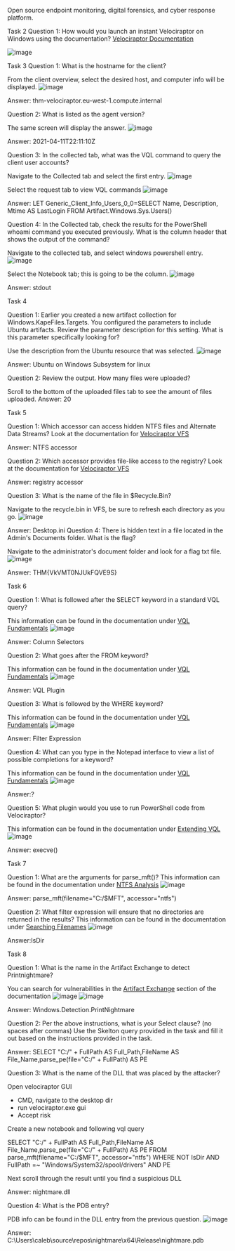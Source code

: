 Open source endpoint monitoring, digital forensics, and cyber response platform. 


Task 2 Question 1: How would you launch an instant Velociraptor on Windows using the documentation?
[Velociraptor Documentation](https://docs.velociraptor.app/docs/deployment/#instant-velociraptor)

![image](https://github.com/Shawn-Nichol/TryHackMe/assets/30714313/9be8f854-cdfb-4638-a690-185c980a9886)

Task 3
Question 1: What is the hostname for the client? 

From the client overview, select the desired host, and computer info will be displayed. 
![image](https://github.com/Shawn-Nichol/TryHackMe/assets/30714313/ad0f152d-5736-47c2-8c28-6b13229bd9c2)

Answer: thm-velociraptor.eu-west-1.compute.internal

Question 2: What is listed as the agent version? 

The same screen will display the answer.
![image](https://github.com/Shawn-Nichol/TryHackMe/assets/30714313/fef10fb3-0e56-4468-b610-597feaf3c7df)

Answer: 2021-04-11T22:11:10Z

Question 3: In the collected tab, what was the VQL command to query the client user accounts? 

Navigate to the Collected tab and select the first entry.
![image](https://github.com/Shawn-Nichol/TryHackMe/assets/30714313/9428f3bc-e087-4c6d-93fa-ad89d4741b54)

Select the request tab to view VQL commands
![image](https://github.com/Shawn-Nichol/TryHackMe/assets/30714313/c71be83f-a9f6-4311-bcf7-10fbd0d67c74)

Answer: LET Generic_Client_Info_Users_0_0=SELECT Name, Description, Mtime AS LastLogin FROM Artifact.Windows.Sys.Users()

Question 4: In the Collected tab, check the results for the PowerShell whoami command you executed previously. What is the column header that shows the output of the command?

Navigate to the collected tab, and select windows powershell entry. 
![image](https://github.com/Shawn-Nichol/TryHackMe/assets/30714313/8bfa49d9-b733-4657-979c-e1974e6414b1)

Select the Notebook tab; this is going to be the column. 
![image](https://github.com/Shawn-Nichol/TryHackMe/assets/30714313/152c7151-a3db-42e5-be4a-f47367538fe7)

Answer: stdout

Task 4

Question 1: Earlier you created a new artifact collection for Windows.KapeFiles.Targets. You configured the parameters to include Ubuntu artifacts. Review the parameter description for this setting. What is this parameter specifically looking for?

Use the description from the Ubuntu resource that was selected. 
![image](https://github.com/Shawn-Nichol/TryHackMe/assets/30714313/0378c33a-0bdd-4529-b259-c16c230896d3)

Answer: Ubuntu on Windows Subsystem for linux

Question 2: Review the output. How many files were uploaded?

Scroll to the bottom of the uploaded files tab to see the amount of files uploaded. 
Answer: 20

Task 5

Question 1: Which accessor can access hidden NTFS files and Alternate Data Streams? 
Look at the documentation for [Velociraptor VFS](https://docs.velociraptor.app/docs/gui/vfs/)

Answer: NTFS accessor

Question 2: Which accessor provides file-like access to the registry?
Look at the documentation for [Velociraptor VFS](https://docs.velociraptor.app/docs/gui/vfs/)

Answer: registry accessor

Question 3: What is the name of the file in $Recycle.Bin?

Navigate to the recycle.bin in VFS, be sure to refresh each directory as you go. 
![image](https://github.com/Shawn-Nichol/TryHackMe/assets/30714313/0dbcb2fe-631d-458c-abcb-28030e5e0872)

Answer: Desktop.ini
Question 4: There is hidden text in a file located in the Admin's Documents folder. What is the flag?

Navigate to the administrator's document folder and look for a flag txt file. 
![image](https://github.com/Shawn-Nichol/TryHackMe/assets/30714313/b6ad0d4b-9580-46e9-9a80-52d5e0e67226)

Answer: THM{VkVMT0NJUkFQVE9S}


Task 6

Question 1: What is followed after the SELECT keyword in a standard VQL query?

This information can be found in the documentation under [VQL Fundamentals](https://docs.velociraptor.app/docs/vql/)
![image](https://github.com/Shawn-Nichol/TryHackMe/assets/30714313/a9e89317-ab00-44bc-b4a3-75e5801f8f52)

Answer: Column Selectors

Question 2: What goes after the FROM  keyword?

This information can be found in the documentation under [VQL Fundamentals](https://docs.velociraptor.app/docs/vql/)
![image](https://github.com/Shawn-Nichol/TryHackMe/assets/30714313/745dca89-c433-4e1c-8b70-a4b9ccc64aba)

Answer: VQL Plugin

Question 3: What is followed by the WHERE keyword?

This information can be found in the documentation under [VQL Fundamentals](https://docs.velociraptor.app/docs/vql/)
![image](https://github.com/Shawn-Nichol/TryHackMe/assets/30714313/d61f290d-e23a-47af-8ad8-58adc1ec6399)

Answer: Filter Expression

Question 4: What can you type in the Notepad interface to view a list of possible completions for a keyword?

This information can be found in the documentation under [VQL Fundamentals](https://docs.velociraptor.app/docs/vql/)
![image](https://github.com/Shawn-Nichol/TryHackMe/assets/30714313/0b25759e-c817-489e-b508-0fc8df6e1892)

Answer:?

Question 5: What plugin would you use to run PowerShell code from Velociraptor?

This information can be found in the documentation under [Extending VQL](https://docs.velociraptor.app/docs/extending_vql/)
![image](https://github.com/Shawn-Nichol/TryHackMe/assets/30714313/93da8531-01dd-45a1-882a-fbc2f9aa945b)

Answer: execve()


Task 7

Question 1: What are the arguments for parse_mft()?
This information can be found in the documentation under [NTFS Analysis](https://docs.velociraptor.app/docs/forensic/ntfs/)
![image](https://github.com/Shawn-Nichol/TryHackMe/assets/30714313/066f2168-291e-4711-b068-9305e8ff3638)


Answer: parse_mft(filename="C:/$MFT", accessor="ntfs")

Question 2: What filter expression will ensure that no directories are returned in the results?
This information can be found in the documentation under [Searching Filenames](https://docs.velociraptor.app/docs/forensic/filesystem/)
![image](https://github.com/Shawn-Nichol/TryHackMe/assets/30714313/95a137e8-feee-4f37-9249-3a9eb8d9ebcc)

Answer:IsDir

Task 8

Question 1: What is the name in the Artifact Exchange to detect Printnightmare?

You can search for vulnerabilities in the [Artifact Exchange](https://docs.velociraptor.app/exchange/) section of the documentation
![image](https://github.com/Shawn-Nichol/TryHackMe/assets/30714313/7563f109-247f-4477-81fe-09b8f682c540)
![image](https://github.com/Shawn-Nichol/TryHackMe/assets/30714313/48e20314-5cfa-428a-a79b-03987e7c2d2c)

Answer: Windows.Detection.PrintNightmare

Question 2: Per the above instructions, what is your Select clause? (no spaces after commas)
Use the Skelton query provided in the task and fill it out based on the instructions provided in the task. 

Answer: SELECT "C:/" + FullPath AS Full_Path,FileName AS File_Name,parse_pe(file="C:/" + FullPath) AS PE

Question 3: What is the name of the DLL that was  placed by the attacker?

Open velociraptor GUI
- CMD, navigate to the desktop dir
- run velociraptor.exe gui
- Accept risk

Create a new notebook and following vql query

SELECT "C:/" + FullPath AS Full_Path,FileName AS File_Name,parse_pe(file="C:/" + FullPath) AS PE FROM parse_mft(filename="C:/$MFT", accessor="ntfs")
WHERE NOT IsDir 
    AND FullPath =~ "Windows/System32/spool/drivers" 
    AND PE

Next scroll through the result until you find a suspicious DLL

Answer: nightmare.dll

Question 4: What is the PDB entry?

PDB info can be found in the DLL entry from the previous question. 
![image](https://github.com/Shawn-Nichol/TryHackMe/assets/30714313/cac46e34-5b6a-41cc-9132-a0f632acc070)

Answer: C:\Users\caleb\source\repos\nightmare\x64\Release\nightmare.pdb

